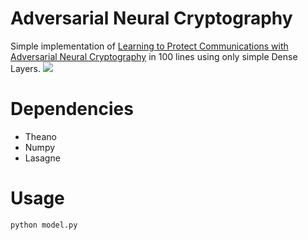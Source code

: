 
# Adversarial Neural Cryptography
Simple implementation of [Learning to Protect Communications with Adversarial Neural Cryptography](https://arxiv.org/abs/1610.06918) in 100 lines using only simple Dense Layers. 
![](https://github.com/ankeshanand/neural-cryptography-tensorflow/raw/master/assets/diagram.png)

# Dependencies
* Theano
* Numpy
* Lasagne

# Usage
```{python}
python model.py
```
